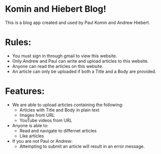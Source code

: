# Komin and Hiebert Blog!
This is a blog app created and used by Paul Komin and Andrew Hiebert.

# Rules:
- You must sign in through gmail to view this website.
- Only Andrew and Paul can write and upload articles to this website.
- Anyone can read the articles on this website.
- An article can only be uploaded if both a Title and a Body are provided.

# Features:
- We are able to upload articles containing the following:
    - Articles with Title and Body in plain text
    - Images from URL
    - YouTube videos from URL
- Anyone is able to:
    - Read and navigate to differnet articles
    - Like articles
- If you are not Paul or Andrew:
    - Attempting to submit an article will result in an error message.
